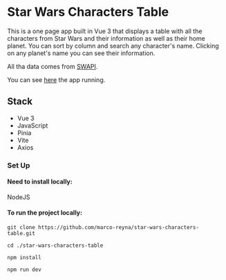 # Star Wars Characters Table

This is a one page app built in Vue 3 that displays a table with all the characters from Star Wars and their information as well as their home planet.
You can sort by column and search any character's name.
Clicking on any planet's name you can see their information.

All tha data comes from [SWAPI](https://swapi.dev).

You can see [here](https://marco-reyna.github.io/star-wars-characters-table/) the app running.

## Stack

- Vue 3
- JavaScript
- Pinia
- Vite
- Axios

### Set Up

#### Need to install locally:

NodeJS

#### To run the project locally:

```
git clone https://github.com/marco-reyna/star-wars-characters-table.git
```

```
cd ./star-wars-characters-table
```

```
npm install
```

```
npm run dev
```